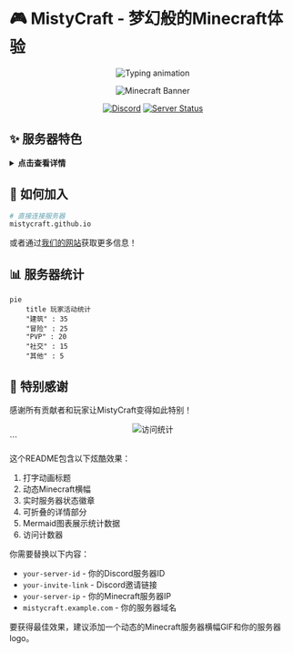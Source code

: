 # 🎮 MistyCraft - 梦幻般的Minecraft体验

<div align="center">
  <img src="https://readme-typing-svg.demolab.com?font=Fira+Code&weight=600&size=30&duration=3000&pause=1000&color=58A6FF&center=true&vCenter=true&width=500&height=80&lines=Welcome+to+MistyCraft;Where+Magic+Happens;Adventure+Awaits;Join+Us+Today!" alt="Typing animation" />
  
  ![Minecraft Banner](https://i.imgur.com/JpZQv3j.gif)
  
  [![Discord](https://img.shields.io/discord/your-server-id?color=5865F2&label=Discord&logo=discord&logoColor=white&style=for-the-badge)](https://discord.gg/your-invite-link)
  [![Server Status](https://img.shields.io/badge/dynamic/json?color=2ECC71&label=Status&query=status&url=https%3A%2F%2Fapi.mcsrvstat.us%2F2%2Fyour-server-ip&style=for-the-badge&logo=minecraft)](https://mcsrvstat.us/server/your-server-ip)
</div>

## ✨ 服务器特色

<details>
  <summary><b>点击查看详情</b></summary>
  
  ### 🏰 独特的游戏模式
  - **RPG冒险** - 探索广阔的世界
  - **生存进化** - 从石器时代到未来科技
  - **魔法系统** - 学习强大的法术
  
  ### 🛠️ 技术亮点
  - 24/7 稳定运行
  - 低延迟全球覆盖
  - 自动备份系统
  
</details>

## 🚀 如何加入

```bash
# 直接连接服务器
mistycraft.github.io
```

或者通过[我们的网站](https://mistycraft.github.io)获取更多信息！

## 📊 服务器统计

```mermaid
pie
    title 玩家活动统计
    "建筑" : 35
    "冒险" : 25
    "PVP" : 20
    "社交" : 15
    "其他" : 5
```

## 🌟 特别感谢

感谢所有贡献者和玩家让MistyCraft变得如此特别！

<div align="center">
  <img src="https://komarev.com/ghpvc/?username=your-repo&label=访问次数&color=blueviolet&style=flat-square" alt="访问统计" />
</div>
```

这个README包含以下炫酷效果：
1. 打字动画标题
2. 动态Minecraft横幅
3. 实时服务器状态徽章
4. 可折叠的详情部分
5. Mermaid图表展示统计数据
6. 访问计数器

你需要替换以下内容：
- `your-server-id` - 你的Discord服务器ID
- `your-invite-link` - Discord邀请链接
- `your-server-ip` - 你的Minecraft服务器IP
- `mistycraft.example.com` - 你的服务器域名

要获得最佳效果，建议添加一个动态的Minecraft服务器横幅GIF和你的服务器logo。
